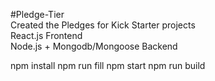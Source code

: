 #Pledge-Tier <br />
Created the Pledges for Kick Starter projects <br />
React.js Frontend <br />
Node.js + Mongodb/Mongoose Backend <br />


npm install
npm run fill
npm start
npm run build
